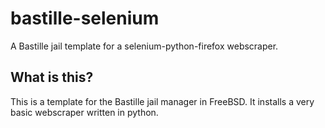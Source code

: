 # bastille-selenium
A Bastille jail template for a selenium-python-firefox webscraper. 


## What is this?
This is a template for the Bastille jail manager in FreeBSD. 
It installs a very basic webscraper written in python. 
